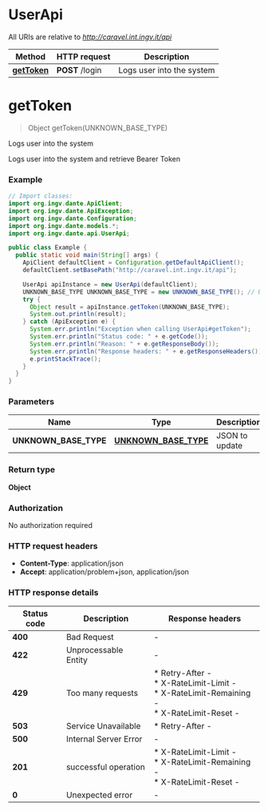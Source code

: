 # UserApi

All URIs are relative to *http://caravel.int.ingv.it/api*

| Method | HTTP request | Description |
|------------- | ------------- | -------------|
| [**getToken**](UserApi.md#getToken) | **POST** /login | Logs user into the system |


<a name="getToken"></a>
# **getToken**
> Object getToken(UNKNOWN_BASE_TYPE)

Logs user into the system

Logs user into the system and retrieve Bearer Token

### Example
```java
// Import classes:
import org.ingv.dante.ApiClient;
import org.ingv.dante.ApiException;
import org.ingv.dante.Configuration;
import org.ingv.dante.models.*;
import org.ingv.dante.api.UserApi;

public class Example {
  public static void main(String[] args) {
    ApiClient defaultClient = Configuration.getDefaultApiClient();
    defaultClient.setBasePath("http://caravel.int.ingv.it/api");

    UserApi apiInstance = new UserApi(defaultClient);
    UNKNOWN_BASE_TYPE UNKNOWN_BASE_TYPE = new UNKNOWN_BASE_TYPE(); // UNKNOWN_BASE_TYPE | JSON to update
    try {
      Object result = apiInstance.getToken(UNKNOWN_BASE_TYPE);
      System.out.println(result);
    } catch (ApiException e) {
      System.err.println("Exception when calling UserApi#getToken");
      System.err.println("Status code: " + e.getCode());
      System.err.println("Reason: " + e.getResponseBody());
      System.err.println("Response headers: " + e.getResponseHeaders());
      e.printStackTrace();
    }
  }
}
```

### Parameters

| Name | Type | Description  | Notes |
|------------- | ------------- | ------------- | -------------|
| **UNKNOWN_BASE_TYPE** | [**UNKNOWN_BASE_TYPE**](UNKNOWN_BASE_TYPE.md)| JSON to update | |

### Return type

**Object**

### Authorization

No authorization required

### HTTP request headers

 - **Content-Type**: application/json
 - **Accept**: application/problem+json, application/json

### HTTP response details
| Status code | Description | Response headers |
|-------------|-------------|------------------|
| **400** | Bad Request |  -  |
| **422** | Unprocessable Entity |  -  |
| **429** | Too many requests |  * Retry-After -  <br>  * X-RateLimit-Limit -  <br>  * X-RateLimit-Remaining -  <br>  * X-RateLimit-Reset -  <br>  |
| **503** | Service Unavailable |  * Retry-After -  <br>  |
| **500** | Internal Server Error |  -  |
| **201** | successful operation |  * X-RateLimit-Limit -  <br>  * X-RateLimit-Remaining -  <br>  * X-RateLimit-Reset -  <br>  |
| **0** | Unexpected error |  -  |

